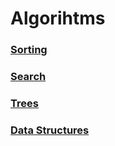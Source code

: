 # Algorihtms

### [Sorting](sorting.md)
### [Search](search.md)
### [Trees](trees.md)
### [Data Structures](data_structures.md)
